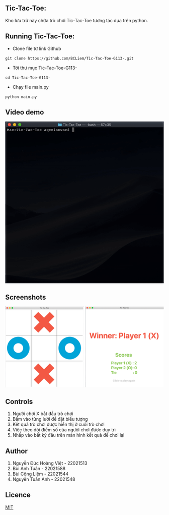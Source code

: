 ## Tic-Tac-Toe:
Kho lưu trữ này chứa trò chơi Tic-Tac-Toe tương tác dựa trên python.
## Running Tic-Tac-Toe:
* Clone file từ link Github
```
git clone https://github.com/BCLiem/Tic-Tac-Toe-G113-.git
```
* Tới thư mục Tic-Tac-Toe-G113-
```
cd Tic-Tac-Toe-G113-
```
* Chạy file main.py 
```
python main.py
```
## Video demo
  
<p align="center">
<img src="preview.gif">
</p>

## Screenshots
<p align="center">
<img width=1000 src="screenshot.png">

</p>

## Controls
1. Người chơi X bắt đầu trò chơi
2. Bấm vào từng lưới để đặt biểu tượng
3. Kết quả trò chơi được hiển thị ở cuối trò chơi
4. Việc theo dõi điểm số của người chơi được duy trì
5. Nhấp vào bất kỳ đâu trên màn hình kết quả để chơi lại

## Author
1. Nguyễn Đức Hoàng Việt - 22021513
2. Bùi Anh Tuấn - 22021588
3. Bùi Công Liêm - 22021544
4. Nguyễn Tuấn Anh - 22021548

## Licence
[MIT](https://choosealicense.com/licenses/mit/)
